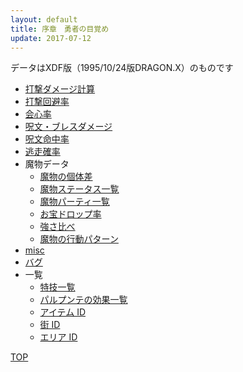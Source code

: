 ```yaml
---
layout: default
title: 序章　勇者の目覚め
update: 2017-07-12
---
```


データはXDF版（1995/10/24版DRAGON.X）のものです

* [打撃ダメージ計算](damage)
* [打撃回避率](avoid)
* [会心率](critical)
* [呪文・ブレスダメージ](spell_damage)
* [呪文命中率](spell_hit_rate)
* [逃走確率](escape)
* 魔物データ
	* [魔物の個体差](individual)
	* [魔物ステータス一覧](https://drive.google.com/open?id=1FF0TpyNchQzS6oRcmpotpQ2aY3DNgbhSX-ns2TqLOLo)
	* [魔物パーティ一覧](https://drive.google.com/open?id=1ohrnvDf9ML0zGQRJR9KrDvm-XfiZ2Kak4YjoI0cCuP8)
	* [お宝ドロップ率](drop)
	* [強さ比べ](monster_lv)
	* [魔物の行動パターン](behavior)
* [misc](misc)
* [バグ](bug)
* 一覧
	* [特技一覧](skill_id)
	* [パルプンテの効果一覧](parupunte)
	* [アイテム ID](item_id)
	* [街 ID](town_id)
	* [エリア ID](area_id)

<div><a href="..">TOP</a></div>
